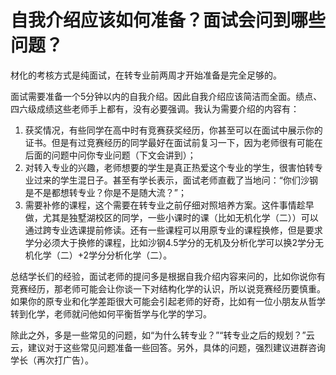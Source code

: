 # 自我介绍应该如何准备？面试会问到哪些问题？

材化的考核方式是纯面试，在转专业前两周才开始准备是完全足够的。

面试需要准备一个5分钟以内的自我介绍。因此自我介绍应该简洁而全面。绩点、四六级成绩这些老师手上都有，没有必要强调。我认为需要介绍的内容有：

1. 获奖情况，有些同学在高中时有竞赛获奖经历，你甚至可以在面试中展示你的证书。但是有过竞赛经历的同学最好在面试前复习一下，因为老师很有可能在后面的问题中问你专业问题（下文会讲到）；
2. 对转入专业的兴趣，老师想要的学生是真正热爱这个专业的学生，很害怕转专业过来的学生混日子。甚至有学长表示，面试老师直截了当地问：“你们沙钢是不是都想转专业？你是不是随大流？”；
3. 需要补修的课程，这个需要在转专业之前仔细对照培养方案。这件事情趁早做，尤其是独墅湖校区的同学，一些小课时的课（比如无机化学（二））可以通过跨专业选课提前修读。还有一些课程可以用原专业的课程换修，但是要求学分必须大于换修的课程，比如沙钢4.5学分的无机及分析化学可以换2学分无机化学（二）+2学分分析化学（二）。

总结学长们的经验，面试老师的提问多是根据自我介绍内容来问的，比如你说你有竞赛经历，那老师可能会让你谈一下对结构化学的认识，所以说竞赛经历要慎重。如果你的原专业和化学差距很大可能会引起老师的好奇，比如有一位小朋友从哲学转到化学，老师就问他如何平衡哲学与化学的学习。

除此之外，多是一些常见的问题，如“为什么转专业？”“转专业之后的规划？”云云，建议对于这些常见问题准备一些回答。另外，具体的问题，强烈建议进群咨询学长（再次打广告）。
